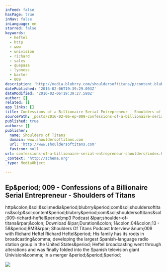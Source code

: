 ```yaml
---
inFeed: false
hasPage: true
inNav: false
inLanguage: en
starred: false
keywords:
  - heftel
  - http
  - www
  - univision
  - richard
  - sales
  - quepasa
  - lyoness
  - barter
  - 009
description: 'http://media.blubrry.com/shouldersoftitans/p/content.blubrry.com/shouldersoftitans/009-richard-heftel.mp3 Shoulders Of Titans Podcast Interview #009 with Richard Heftel. His family has its roots in broadcasting, developing the largest Spanish-language radio station group in the United States. Heftel broadcasting went through alterations and was finally folded into the Spanish television giant Univision..'
datePublished: '2016-02-06T19:39:29.093Z'
dateModified: '2016-02-06T19:39:27.580Z'
author: []
related: []
app_links: []
title: Confessions of a Billionaire Serial Entrepreneur - Shoulders of Titans
sourcePath: _posts/2016-02-06-ep-009-confessions-of-a-billionaire-serial-entrepreneur-.md
published: true
authors: []
publisher:
  name: Shoulders of Titans
  domain: www.shouldersoftitans.com
  url: 'http://www.shouldersoftitans.com'
  favicon: null
url: confessions-of-a-billionaire-serial-entrepreneur-shoulders/index.html
_context: 'http://schema.org'
_type: MediaObject

---
```

<article style=""><h1>Ep&amp;period; 009 - Confessions of a Billionaire Serial Entrepreneur - Shoulders of Titans</h1><p>http&amp;colon;&amp;sol;&amp;sol;media&amp;period;blubrry&amp;period;com&amp;sol;shouldersoftitans&amp;sol;p&amp;sol;content&amp;period;blubrry&amp;period;com&amp;sol;shouldersoftitans&amp;sol;009-richard-heftel&amp;period;mp3 Podcast &amp;lpar;shoulder-of-titans&amp;rpar;&amp;colon; Download &amp;lpar;Duration&amp;colon; 1&amp;colon;04&amp;colon;13 - 58&amp;period;8MB&amp;rpar; Shoulders Of Titans Podcast Interview &amp;num;009 with Richard Heftel Richard Heftel&amp;period; His family has its roots in broadcasting&amp;comma; developing the largest Spanish-language radio station group in the United States&amp;period; Heftel broadcasting went through alterations and was finally folded into the Spanish television giant Univision&amp;comma; in a merger &amp;period;&amp;period;&amp;period;</p><img src="http://www.shouldersoftitans.com/wp-content/uploads/2015/07/modal_book.png" /></article>